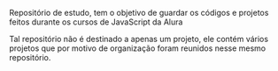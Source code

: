 Repositório de estudo, tem o objetivo de guardar os códigos e projetos feitos durante os cursos de JavaScript da Alura

Tal repositório não é destinado a apenas um projeto, ele contém vários projetos que por motivo de organização foram reunidos nesse mesmo repositório.
